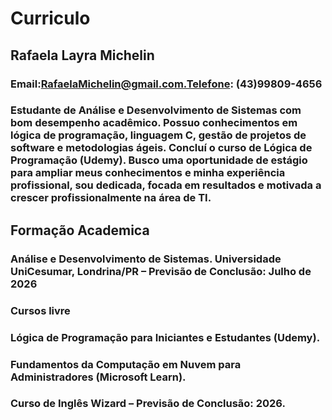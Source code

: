 # Curriculo
## Rafaela Layra Michelin
### Email:RafaelaMichelin@gmail.com.Telefone: (43)99809-4656
### Estudante de Análise e Desenvolvimento de Sistemas com bom desempenho acadêmico. Possuo conhecimentos em lógica de programação, linguagem C, gestão de projetos de software e metodologias ágeis. Concluí o curso de Lógica de Programação (Udemy). Busco uma oportunidade de estágio para ampliar meus conhecimentos e minha experiência profissional, sou dedicada, focada em resultados e motivada a crescer profissionalmente na área de TI. 
## Formação Academica 
### Análise e Desenvolvimento de Sistemas. Universidade UniCesumar, Londrina/PR – Previsão de Conclusão: Julho de 2026 
### Cursos livre 
### Lógica de Programação para Iniciantes e Estudantes (Udemy). 
### Fundamentos da Computação em Nuvem para Administradores (Microsoft Learn). 
### Curso de Inglês Wizard – Previsão de Conclusão: 2026.